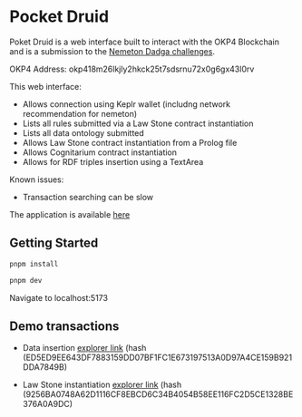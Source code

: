 # Pocket Druid
Poket Druid is a web interface built to interact with the OKP4 Blockchain and is a submission to the [Nemeton Dadga challenges](https://nemeton.okp4.network/builders/challenges#challenges).

OKP4 Address: okp418m26lkjly2hkck25t7sdsrnu72x0g6gx43l0rv

This web interface:
- Allows connection using Keplr wallet (includng network recommendation for nemeton)
- Lists all rules submitted via a Law Stone contract instantiation
- Lists all data ontology submitted
- Allows Law Stone contract instantiation from a Prolog file
- Allows Cognitarium contract instantiation
- Allows for RDF triples insertion using a TextArea


Known issues:
- Transaction searching can be slow

The application is available [here](https://pocket-druid.vercel.app/)

## Getting Started
```bash
pnpm install

pnpm dev
```

Navigate to localhost:5173 

## Demo transactions
- Data insertion [explorer link](https://testnet.ping.pub/OKP4%20testnet/tx/ED5ED9EE643DF7883159DD07BF1FC1E673197513A0D97A4CE159B921DDA7849B) (hash (ED5ED9EE643DF7883159DD07BF1FC1E673197513A0D97A4CE159B921DDA7849B)


- Law Stone instantiation [explorer link](https://testnet.ping.pub/OKP4%20testnet/tx/9256BA0748A62D1116CF8EBCD6C34B4054B58EE116FC2D5CE1328BE376A0A9DC) (hash (9256BA0748A62D1116CF8EBCD6C34B4054B58EE116FC2D5CE1328BE376A0A9DC)
